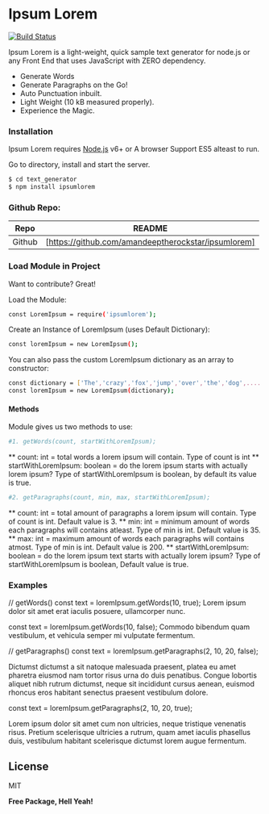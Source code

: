 # Ipsum Lorem

[![Build Status](https://travis-ci.org/joemccann/dillinger.svg?branch=master)](https://www.twitter.com/amandeepkochhar)

Ipsum Lorem is a light-weight, quick sample text generator for node.js or any Front End that uses JavaScript with ZERO dependency.

  - Generate Words
  - Generate Paragraphs on the Go!
  - Auto Punctuation inbuilt.
  - Light Weight (10 kB measured properly).
  - Experience the Magic.

### Installation

Ipsum Lorem requires [Node.js](https://nodejs.org/) v6+ or A browser Support ES5 alteast to run.

Go to directory, install and start the server.

```sh
$ cd text_generator
$ npm install ipsumlorem
```

### Github Repo:
| Repo | README |
| ------ | ------ |
| Github | [https://github.com/amandeeptherockstar/ipsumlorem] |


### Load Module in Project

Want to contribute? Great!

Load the Module:
```sh
const LoremIpsum = require('ipsumlorem');
```

Create an Instance of LoremIpsum (uses Default Dictionary):
```sh
const loremIpsum = new LoremIpsum();
```

You can also pass the custom LoremIpsum dictionary as an array to constructor:
```sh
const dictionary = ['The','crazy','fox','jump','over','the','dog',...........];
const loremIpsum = new LoremIpsum(dictionary);
```
#### Methods
Module gives us two methods to use:
```sh
#1. getWords(count, startWithLoremIpsum);
```
** count: int = total words a lorem ipsum will contain. Type of count is int
** startWithLoremIpsum: boolean = do the lorem ipsum starts with actually lorem ipsum? Type of startWithLoremIpsum is boolean, by default its value is true.

```sh
#2. getParagraphs(count, min, max, startWithLoremIpsum);
```
** count: int = total amount of paragraphs a lorem ipsum will contain. Type of count is int. Default value is 3.
** min: int = minimum amount of words each paragraphs will contains atleast. Type of min is int. Default value is 35.
** max: int = maximum amount of words each paragraphs will contains atmost. Type of min is int. Default value is 200.
** startWithLoremIpsum: boolean = do the lorem ipsum text starts with actually lorem ipsum? Type of startWithLoremIpsum is boolean, Default value is true.

### Examples
// getWords()
const text = loremIpsum.getWords(10, true);
Lorem ipsum dolor sit amet erat iaculis posuere, ullamcorper nunc.

const text = loremIpsum.getWords(10, false);
Commodo bibendum quam vestibulum, et vehicula semper mi vulputate fermentum.

// getParagraphs()
const text = loremIpsum.getParagraphs(2, 10, 20, false);

Dictumst dictumst a sit natoque malesuada praesent, platea eu amet pharetra eiusmod nam tortor risus urna do duis penatibus.
Congue lobortis aliquet nibh rutrum dictumst, neque sit incididunt cursus aenean, euismod rhoncus eros habitant senectus praesent vestibulum dolore.

const text = loremIpsum.getParagraphs(2, 10, 20, true);

Lorem ipsum dolor sit amet cum non ultricies, neque tristique venenatis risus.
Pretium scelerisque ultricies a rutrum, quam amet iaculis phasellus duis, vestibulum habitant scelerisque dictumst lorem augue fermentum.

License
----

MIT


**Free Package, Hell Yeah!**
